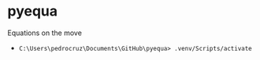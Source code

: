 # pyequa

 Equations on the move

*  `C:\Users\pedrocruz\Documents\GitHub\pyequa> .venv/Scripts/activate   `

